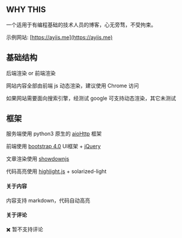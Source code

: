 
## WHY THIS

一个适用于有编程基础的技术人员的博客，心无旁骛，不受拘束。

示例网站: [https://ayiis.me](https://ayiis.me)

## 基础结构

后端渲染 or 前端渲染

网站内容全部由前端 js 动态渲染，建议使用 Chrome 访问

如果网站需要面向搜索引擎，经测试 google 可支持动态渲染，其它未测试

## 框架

服务端使用 python3 原生的 [aioHttp](https://docs.aiohttp.org/en/stable/) 框架

前端使用 [bootstrap 4.0](https://getbootstrap.com/) UI框架 + [jQuery](https://jquery.com/)

文章渲染使用 [showdownjs](https://github.com/showdownjs/showdown)

代码高亮使用 [highlight.js](https://github.com/highlightjs/highlight.js) + solarized-light

#### 关于内容

内容支持 markdown，代码自动高亮

#### 关于评论

✖️ 暂不支持评论
